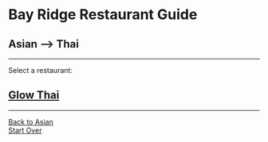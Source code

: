 # Bay Ridge Restaurant Guide
## Asian --> Thai
---
Select a restaurant:
## [Glow Thai](http://glowthai.com/)
---
[Back to Asian](../asian)   
[Start Over](../home.md)
